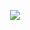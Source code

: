 <p align="center"><img src="https://c.tenor.com/kHcmsxlKHEAAAAAM/rock-one-eyebrow-raised-rock-staring.gif"></p>
